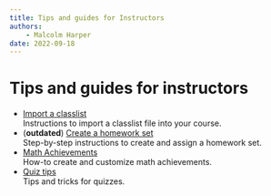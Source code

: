 ```yaml
---
title: Tips and guides for Instructors
authors:
    - Malcolm Harper
date: 2022-09-18
---
```


# Tips and guides for instructors

* [Import a classlist](ins-import-classlist.md)  
    Instructions to import a classlist file into your course.
* (**outdated**) [Create a homework set](ins-create-set.md)  
    Step-by-step instructions to create and assign a homework set.
* [Math Achievements](ins-math-achievements.md)  
    How-to create and customize math achievements.
* [Quiz tips](ins-quiz-tips.md)  
    Tips and tricks for quizzes.
